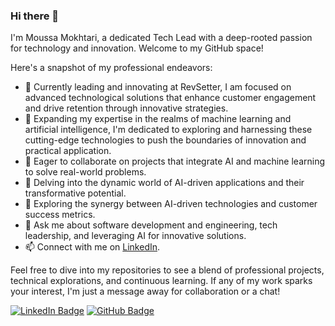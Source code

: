 ### Hi there 👋

I'm Moussa Mokhtari, a dedicated Tech Lead with a deep-rooted passion for technology and innovation. Welcome to my GitHub space!

Here's a snapshot of my professional endeavors:
- 🔭 Currently leading and innovating at RevSetter, I am focused on advanced technological solutions that enhance customer engagement and drive retention through innovative strategies.
- 🌱 Expanding my expertise in the realms of machine learning and artificial intelligence, I'm dedicated to exploring and harnessing these cutting-edge technologies to push the boundaries of innovation and practical application.
- 👯 Eager to collaborate on projects that integrate AI and machine learning to solve real-world problems.
- 🤔 Delving into the dynamic world of AI-driven applications and their transformative potential.
- 🤔 Exploring the synergy between AI-driven technologies and customer success metrics.
- 💬 Ask me about software development and engineering, tech leadership, and leveraging AI for innovative solutions.
- 📫 Connect with me on [LinkedIn](https://www.linkedin.com/in/mokhtari-moussa/).

Feel free to dive into my repositories to see a blend of professional projects, technical explorations, and continuous learning. If any of my work sparks your interest, I'm just a message away for collaboration or a chat!

[![LinkedIn Badge](https://img.shields.io/badge/-Moussa_Mokhtari-blue?style=flat-square&logo=Linkedin&logoColor=white&link=https://www.linkedin.com/in/mokhtari-moussa/)](https://www.linkedin.com/in/mokhtari-moussa/)
[![GitHub Badge](https://img.shields.io/badge/-Moussa_Mokhtari-black?style=flat-square&logo=github&logoColor=white&link=https://github.com/Moussa-M)](https://github.com/Moussa-M)


